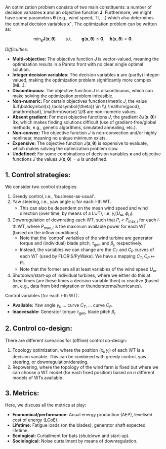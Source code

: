 An optimization problem consists of two main constituents: a number of decision variables $\boldsymbol{x}$ and an objective function $\boldsymbol{J}$. Furthermore, we might have some parameters $\boldsymbol{\theta}$ (e.g., wind speed, TI, ...) which also determines the optimal decision variables $\boldsymbol{x}^{\star}$. The optimization problem can be written as:

$$\min_{\boldsymbol{x}} \boldsymbol{J}(\boldsymbol{x}, \boldsymbol{\theta}) \qquad \text{s.t.} \qquad \boldsymbol{g}(\boldsymbol{x}, \boldsymbol{\theta}) \leq \boldsymbol{0}, \quad \boldsymbol{h}(\boldsymbol{x}, \boldsymbol{\theta}) = \boldsymbol{0}.$$

*Difficulties:*

- **Multi-objective:** The objective function $\boldsymbol{J}$ is vector-valued, meaning the optimization results in a Pareto front with no clear single optimal solution.
- **Integer decision variables:** The decision variables $\boldsymbol{x}$ are (partly) integer-valued, making the optimization problem significantly more complex (MI...).
- **Discontinuous:** The objective function $J$ is discontinuous, which can make solving the optimization problem infeasible.
- **Non-numeric:** For certain objectives functions/metrix $J$, the value $J(\boldsymbol{x},\boldsymbol{\theta}) \in \\{ \mathrm{good}, \mathrm{bad}, \mathrm{worse} \\}$ are non-numeric values.
- **Absent gradient:** For most objective functions $J$, the gradient $\partial J(\boldsymbol{x}, \boldsymbol{\theta}) / \partial \boldsymbol{x}$, which makes finding solutions difficult (use of gradient-free/global methods, e.g., genetic algorithms, simulated annealing, etc.).
- **Non-convex:** The objective function $J$ is non-convection and/or highly nonlinear, meaning no unique minimum exists.
- **Expensive:** The objective function $J(\boldsymbol{x}, \boldsymbol{\theta})$ is expensive to evaluate, which makes solving the optimization problem slow.
- **Undefined:** For some combinations of decision variables $\boldsymbol{x}$ and objective functions $J$ the values $J(\boldsymbol{x},\boldsymbol{\theta}) = \varnothing$ is undefined.

## 1. Control strategies:

We consider two control strategies:

1. Greedy control, i.e., 'business-as-usual'.
2. Yaw steering, i.e., yaw angle $\gamma_{i}$ for each $i$-th WT.
   - This can also be dependent on the mean wind speed and wind direction (over time, by means of a LUT), i.e. $\gamma_{i}(U_{\infty},\phi_{U})$.
3. Downregulation of downrating each WT, such that $P_{i} < P_{\mathrm{max},i}$ for each $i$-th WT, where $P_{\mathrm{max},i}$ is the maximum available power for each WT (based on the inflow conditions).
   - Note that the 'control' variables of the wind turbine are generator torque and (individual) blade pitch, $\tau_{\mathrm{gen}}$ and $\beta_{j}$, respectively.
   - Instead, the variables we can change are the $C_{T}$ and $C_{P}$ curves of each WT (used by FLORIS/PyWake). We have a mapping $C_{T},C_{P} \mapsto P_{i}$.
   - Note that the former are all at least variables of the wind speed $U_{\infty}$.
4. Shutdown/start-up of individual turbines, where we either do this at fixed times (are these times a decision variable then) or reactive (based on, e.g., data from bird migration or thunderstorms/hurricanes).
  
Control variables (for each $i$-th WT):

- **Available:** Yaw angle $\gamma_{i}$, ... curve $C_{T}$, ... curve $C_{P}$.
- **Inaccesable:** Generator torque $\tau_{\mathrm{gen}}$, blade pitch $\beta_{i}$.
  
## 2. Control co-design:

There are different scenarios for (offline) control co-design:

1. Topology optimization, where the position $(x_{i},y_{i})$ of each WT is a decision variable. This can be combined with greedy control, yaw steering, or downregulation/derating.
2. Repowering, where the topology of the wind farm is fixed but where we can choose a WT model (for each fixed position) based on $n$ different models of WTs available.

## 3. Metrics:

Here, we discuss all the metrics at play:

- **Economical/performance:** Anual energy production (AEP), levelised cost of energy (LCoE).
- **Lifetime:** Fatigue loads (on the blades), generator shaft expected lifetime.
- **Ecological:** Curtailment for bats (shutdown and start-up).
- **Sociological:** Noise curtailment by means of downregulation.
